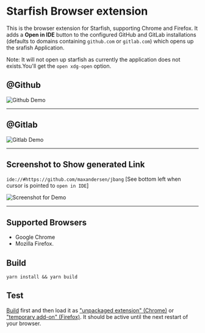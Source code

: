 # Starfish Browser extension


This is the browser extension for Starfish, supporting Chrome and Firefox. It adds a **Open in IDE** button to the configured GitHub and GitLab installations (defaults to domains containing `github.com` or `gitlab.com`) which opens up the srafish Application.

Note: It will not open up starfish as currently the application does not exists.You'll get the `open xdg-open` option.

## @Github
![Github Demo](https://user-images.githubusercontent.com/31308705/78818628-965dd600-79f2-11ea-916e-5ff06ddc7b42.gif)

-------------------------------------------------------------------------------------------------------------

## @Gitlab
![Gitlab Demo](https://user-images.githubusercontent.com/31308705/78818989-23a12a80-79f3-11ea-87e8-3a2b6abf54f9.gif)

-------------------------------------------------------------------------------------------------------------

## Screenshot to Show generated Link
`ide://#https://github.com/maxandersen/jbang`
[See bottom left when cursor is pointed to `open in IDE`]

![Screenshot for Demo](https://user-images.githubusercontent.com/31308705/78819496-f6a14780-79f3-11ea-8c4b-52e8a3f28931.png)

--------------------------------------------------------------------------------------------------------------

## Supported Browsers
* Google Chrome 
* Mozilla Firefox.
## Build

```
yarn install && yarn build
```

## Test

[Build](#build) first and then load it as ["unpackaged extension" (Chrome)](https://developer.chrome.com/extensions/getstarted#unpacked) or ["temporary add-on" (Firefox)](https://blog.mozilla.org/addons/2015/12/23/loading-temporary-add-ons/). It should be active until the next restart of your browser.
